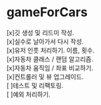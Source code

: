 # gameForCars

[x]깃 생성 및 리드미 작성.   
[x]실수로 날아가서 다시 작성.   
[x]유저 인풋 처리하기. 이름, 횟수.    
[x]자동차 클래스 / 랜덤 알고리즘.   
[x]자동차 움직임 / 좌표 비교하기.   
[x]컨트롤러 및 뷰 업그레이드.   
[ ]테스트 및 리팩토링.  
[ ]예외 처리하기.  
